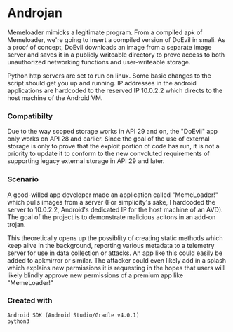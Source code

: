 # Androjan

Memeloader mimicks a legitimate program. From a compiled apk of Memeloader,
we're going to insert a compiled version of DoEvil in smali. As a proof of
concept, DoEvil downloads an image from a separate image server and saves it in
a publicly writeable directory to prove access to both unauthorized networking
functions and user-writeable storage.

Python http servers are set to run on linux. Some basic changes to the script
should get you up and running. IP addresses in the android applications are
hardcoded to the reserved IP 10.0.2.2 which directs to the host machine of the
Android VM.

### Compatibilty

Due to the way scoped storage works in API 29 and on, the "DoEvil" app only
works on API 28 and earlier. Since the goal of the use of external storage is
only to prove that the exploit portion of code has run, it is not a priority
to update it to conform to the new convoluted requirements of supporting legacy
external storage in API 29 and later.

### Scenario

A good-willed app developer made an application called "MemeLoader!" which
pulls images from a server (For simplicity's sake, I hardcoded the server to
10.0.2.2, Android's dedicated IP for the host machine of an AVD). The goal of
the project is to demonstrate malicious acitons in an add-on trojan.

This theoretically opens up the possiblity of creating static methods which
keep alive in the background, reporting various metadata to a telemetry server
for use in data collection or attacks. An app like this could easily be added
to apkmirror or similar. The attacker could even likely add in a splash which
explains new permissions it is requesting in the hopes that users will likely
blindly approve new permissions of a premium app like "MemeLoader!"

### Created with

```
Android SDK (Android Studio/Gradle v4.0.1)
python3
```
